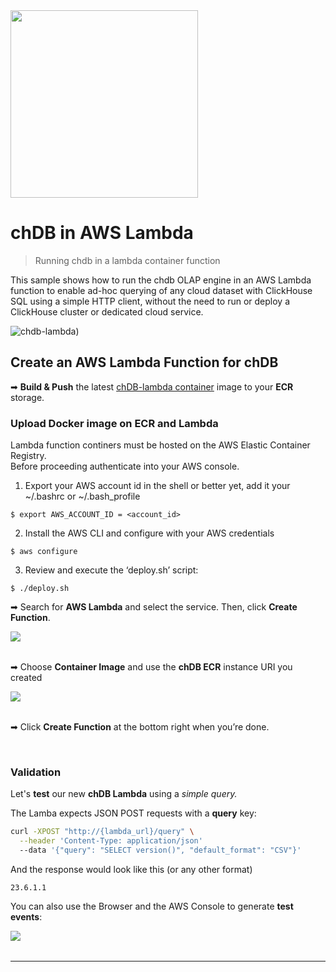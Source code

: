 <img src="https://avatars.githubusercontent.com/u/132536224" width=300 >

# chDB in AWS Lambda

> Running chdb in a lambda container function 

This sample shows how to run the chdb OLAP engine in an AWS Lambda function to enable ad-hoc querying of any cloud dataset with ClickHouse SQL using a simple HTTP client, without the need to run or deploy a ClickHouse cluster or dedicated cloud service.

![chdb-lambda)](https://github.com/chdb-io/chdb-lambda/assets/1423657/0d6f9cf9-f8ad-47d9-95ea-638d2170335a)


## Create an AWS Lambda Function for chDB

➡ **Build & Push** the latest [chDB-lambda container](https://github.com/chdb-io/chdb-server/tree/main/lambda) image to your **ECR** storage.

### Upload Docker image on ECR and Lambda
Lambda function continers must be hosted on the AWS Elastic Container Registry.<br>
Before proceeding authenticate into your AWS console.

1. Export your AWS account id in the shell or better yet, add it your ~/.bashrc or ~/.bash_profile 
```
$ export AWS_ACCOUNT_ID = <account_id>
```

2. Install the AWS CLI and configure with your AWS credentials
```
$ aws configure
```

3. Review and execute the ‘deploy.sh’ script:
```
$ ./deploy.sh
```



➡ Search for **AWS Lambda** and select the service. Then, click **Create Function**.

<img src="https://images.ctfassets.net/o7xu9whrs0u9/5XE0x5uBoOA4oJYZFwzNea/79493c8495c8d60c726cfeeae73a2b84/create_function.png" align="left">

<br>

<br>

➡ Choose **Container Image** and use the **chDB ECR** instance URI you created

<img src="https://user-images.githubusercontent.com/1423657/250210923-887894c3-35ef-4083-a4b8-29d247f1fc1c.png" align="left">


<br>

<br>

➡ Click **Create Function** at the bottom right when you’re done.

<br>

### Validation

Let's **test** our new **chDB Lambda** using a *simple query.*

The Lamba expects JSON POST requests with a **query** key:


```bash
curl -XPOST "http://{lambda_url}/query" \
  --header 'Content-Type: application/json'
  --data '{"query": "SELECT version()", "default_format": "CSV"}'
```

And the response would look like this (or any other format)

```plaintext
23.6.1.1
```

You can also use the Browser and the AWS Console to generate **test events**:

<img src="https://user-images.githubusercontent.com/1423657/250201531-daa26b0b-68e2-4cec-b665-5505efe99b99.png" align="left">

<br>

<br>

-----

